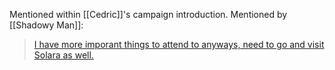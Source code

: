 Mentioned within [[Cedric]]'s campaign introduction.
Mentioned by [[Shadowy Man]]:
> [I have more imporant things to attend to anyways, need to go and visit Solara as well.](https://discord.com/channels/1126260950429872178/1126261945939533925/1130259885880262666)
